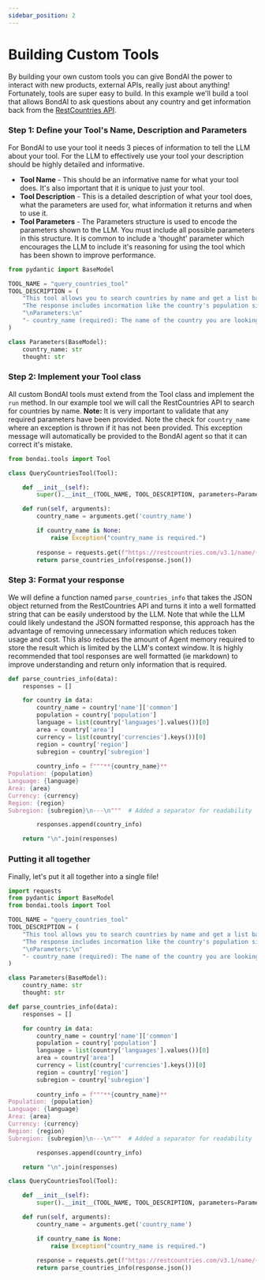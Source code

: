 ```yaml
---
sidebar_position: 2
---
```


# Building Custom Tools

By building your own custom tools you can give BondAI the power to interact with new products, external APIs, really just about anything! Fortunately, tools are super easy to build. In this example we'll build a tool that allows BondAI to ask questions about any country and get information back from the [RestCountries API](https://restcountries.com/).


### Step 1: Define your Tool's Name, Description and Parameters

For BondAI to use your tool it needs 3 pieces of information to tell the LLM about your tool. For the LLM to effectively use your tool your description should be highly detailed and informative.

- **Tool Name** - This should be an informative name for what your tool does. It's also important that it is unique to just your tool.
- **Tool Description** - This is a detailed description of what your tool does, what the parameters are used for, what information it returns and when to use it.
- **Tool Parameters** - The Parameters structure is used to encode the parameters shown to the LLM. You must include all possible parameters in this structure. It is common to include a 'thought' parameter which encourages the LLM to include it's reasoning for using the tool which has been shown to improve performance.

```python
from pydantic import BaseModel

TOOL_NAME = "query_countries_tool"
TOOL_DESCRIPTION = (
    "This tool allows you to search countries by name and get a list back with information about each country. "
    "The response includes incormation like the country's population size, currencies, languages and more. "
    "\nParameters:\n"
    "- country_name (required): The name of the country you are looking for."
)

class Parameters(BaseModel):
    country_name: str
    thought: str
```

### Step 2: Implement your Tool class

All custom BondAI tools must extend from the Tool class and implement the `run` method. In our example tool we will call the RestCountries API to search for countries by name. **Note:** It is very important to validate that any required parameters have been provided. Note the check for `country_name` where an exception is thrown if it has not been provided. This exception message will automatically be provided to the BondAI agent so that it can correct it's mistake.

```python
from bondai.tools import Tool

class QueryCountriesTool(Tool):

    def __init__(self):
        super().__init__(TOOL_NAME, TOOL_DESCRIPTION, parameters=Parameters)

    def run(self, arguments):
        country_name = arguments.get('country_name')

        if country_name is None:
            raise Exception("country_name is required.")
        
        response = requests.get(f"https://restcountries.com/v3.1/name/{country_name}")
        return parse_countries_info(response.json())
```

### Step 3: Format your response

We will define a function named `parse_countries_info` that takes the JSON object returned from the RestCountries API and turns it into a well formatted string that can be easily understood by the LLM. Note that while the LLM could likely undestand the JSON formatted response, this approach has the advantage of removing unnecessary information which reduces token usage and cost. This also reduces the amount of Agent memory required to store the result which is limited by the LLM's context window. It is highly recommended that tool responses are well formatted (ie markdown) to improve understanding and return only information that is required.


```python
def parse_countries_info(data):
    responses = []

    for country in data:
        country_name = country['name']['common']
        population = country['population']
        language = list(country['languages'].values())[0]
        area = country['area']
        currency = list(country['currencies'].keys())[0]
        region = country['region']
        subregion = country['subregion']
        
        country_info = f"""**{country_name}**
Population: {population}
Language: {language}
Area: {area}
Currency: {currency}
Region: {region}
Subregion: {subregion}\n---\n"""  # Added a separator for readability

        responses.append(country_info)

    return "\n".join(responses)
```


### Putting it all together

Finally, let's put it all together into a single file!

```python
import requests
from pydantic import BaseModel
from bondai.tools import Tool

TOOL_NAME = "query_countries_tool"
TOOL_DESCRIPTION = (
    "This tool allows you to search countries by name and get a list back with information about each country. "
    "The response includes incormation like the country's population size, currencies, languages and more. "
    "\nParameters:\n"
    "- country_name (required): The name of the country you are looking for."
)

class Parameters(BaseModel):
    country_name: str
    thought: str

def parse_countries_info(data):
    responses = []

    for country in data:
        country_name = country['name']['common']
        population = country['population']
        language = list(country['languages'].values())[0]
        area = country['area']
        currency = list(country['currencies'].keys())[0]
        region = country['region']
        subregion = country['subregion']
        
        country_info = f"""**{country_name}**
Population: {population}
Language: {language}
Area: {area}
Currency: {currency}
Region: {region}
Subregion: {subregion}\n---\n"""  # Added a separator for readability

        responses.append(country_info)

    return "\n".join(responses)

class QueryCountriesTool(Tool):

    def __init__(self):
        super().__init__(TOOL_NAME, TOOL_DESCRIPTION, parameters=Parameters)

    def run(self, arguments):
        country_name = arguments.get('country_name')

        if country_name is None:
            raise Exception("country_name is required.")
        
        response = requests.get(f"https://restcountries.com/v3.1/name/{country_name}")
        return parse_countries_info(response.json())
```